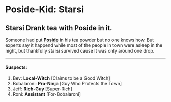 # Poside-Kid: Starsi
## Starsi Drank tea with Poside in it.

Someone had put **[Poside](https://ten-2357.netlify.app/universe/item/poside "Poside")** in his tea powder but no one knows how. But experts say it happend while most of the people in town were asleep in the night, but thankfully starsi survived cause It was only around one drop.

---

#### Suspects:
1. Bev: **Local-Witch** [Claims to be a Good Witch]
2. Bobalaroni: **Pro-Ninja** [Guy Who Protects the Town]
3. Jeff: **Rich-Guy** [Super-Rich]
4. Roni: **Assistant** [For-Bobalaroni]

